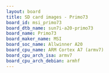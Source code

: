 ```yaml
---
layout: board
title: SD card images - Primo73
board_id: msi_primo73
board_dtb_name: sun7i-a20-primo73
board_name: Primo73
board_maker_name: MSI
board_soc_name: Allwinner A20
board_cpu_name: ARM Cortex A7 (armv7)
board_cpu_arch_isa: armv7
board_cpu_arch_debian: armhf
---
```

